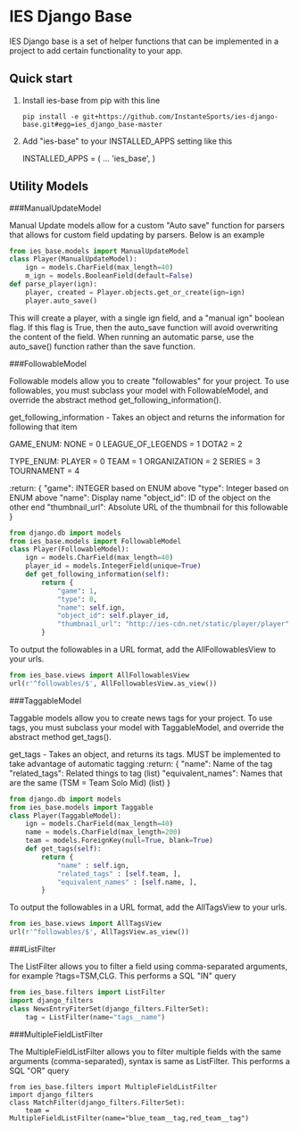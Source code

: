 IES Django Base
=============

IES Django base is a set of helper functions that can be implemented in a
project to add certain functionality to your app.

Quick start
-----------

1. Install ies-base from pip with this line
    ```
    pip install -e git+https://github.com/InstanteSports/ies-django-base.git#egg=ies_django_base-master
    ```
2. Add "ies-base" to your INSTALLED_APPS setting like this

    INSTALLED_APPS = (
        ...
        'ies_base',
    )
    
Utility Models
--------------

###ManualUpdateModel

Manual Update models allow for a custom "Auto save" function for parsers that
allows for custom field updating by parsers. Below is an example

```python
from ies_base.models import ManualUpdateModel
class Player(ManualUpdateModel):
    ign = models.CharField(max_length=40)
    m_ign = models.BooleanField(default=False)
def parse_player(ign):
    player, created = Player.objects.get_or_create(ign=ign)
    player.auto_save()
```

This will create a player, with a single ign field, and a "manual ign" boolean
flag. If this flag is True, then the auto_save function will avoid overwriting 
the content of the field.
When running an automatic parse, use the auto_save() function rather than
the save function.


###FollowableModel

Followable models allow you to create "followables" for your project. To use 
followables, you must subclass your model with FollowableModel, and override 
the abstract method get_following_information().

get_following_information -
Takes an object and returns the information for following that item

GAME_ENUM:
    NONE = 0
    LEAGUE_OF_LEGENDS = 1
    DOTA2 = 2

TYPE_ENUM:
    PLAYER = 0
    TEAM = 1
    ORGANIZATION = 2
    SERIES = 3
    TOURNAMENT = 4

:return:
{
    "game": INTEGER based on ENUM above
    "type": Integer based on ENUM above
    "name": Display name
    "object_id": ID of the object on the other end
    "thumbnail_url": Absolute URL of the thumbnail for this followable
}


```python
from django.db import models
from ies_base.models import FollowableModel
class Player(FollowableModel):
    ign = models.CharField(max_length=40)
    player_id = models.IntegerField(unique=True)
    def get_following_information(self):
        return {
            "game": 1,
            "type": 0,
            "name": self.ign,
            "object_id": self.player_id,
            "thumbnail_url": "http://ies-cdn.net/static/player/player" + str(self.player_id) + ".jpg"
        }
```

To output the followables in a URL format, add the AllFollowablesView to your urls.
```python
from ies_base.views import AllFollowablesView
url(r'^followables/$', AllFollowablesView.as_view())
```

###TaggableModel

Taggable models allow you to create news tags for your project. To use 
tags, you must subclass your model with TaggableModel, and override 
the abstract method get_tags().

get_tags -
Takes an object, and returns its tags. MUST be implemented to take advantage of automatic tagging
:return:
{
    "name": Name of the tag
    "related_tags": Related things to tag (list)
    "equivalent_names": Names that are the same (TSM = Team Solo Mid) (list)
}


```python
from django.db import models
from ies_base.models import Taggable 
class Player(TaggableModel):
    ign = models.CharField(max_length=40)
    name = models.CharField(max_length=200)
    team = models.ForeignKey(null=True, blank=True)
    def get_tags(self):
        return {
            "name" : self.ign,
            "related_tags" : [self.team, ],
            "equivalent_names" : [self.name, ],
        }
```

To output the followables in a URL format, add the AllTagsView to your urls.
```python
from ies_base.views import AllTagsView
url(r'^followables/$', AllTagsView.as_view())
```

###ListFilter

The ListFilter allows you to filter a field using comma-separated arguments, 
for example ?tags=TSM,CLG. This performs a SQL "IN" query

```python
from ies_base.filters import ListFilter
import django_filters
class NewsEntryFiterSet(django_filters.FilterSet):
    tag = ListFilter(name="tags__name")
```

###MultipleFieldListFilter

The MultipleFieldListFilter allows you to filter multiple fields with the same 
arguments (comma-separated), syntax is same as ListFilter. This performs a SQL 
"OR" query

```
from ies_base.filters import MultipleFieldListFilter
import django_filters
class MatchFilter(django_filters.FilterSet):
    team = MultipleFieldListFilter(name="blue_team__tag,red_team__tag")
```